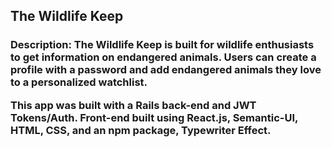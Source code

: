 <h2>The Wildlife Keep</h2>

<h3>Description: The Wildlife Keep is built for wildlife enthusiasts to get information on endangered animals. Users can create a profile with a password and add endangered animals they love to a personalized watchlist.

This app was built with a Rails back-end and JWT Tokens/Auth. Front-end built using React.js, Semantic-UI, HTML, CSS, and an npm package, Typewriter Effect.</h3>








